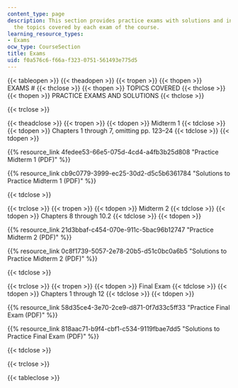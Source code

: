 ```yaml
---
content_type: page
description: This section provides practice exams with solutions and information on
  the topics covered by each exam of the course.
learning_resource_types:
- Exams
ocw_type: CourseSection
title: Exams
uid: f0a576c6-f66a-f323-0751-561493e775d5
---
```


{{< tableopen >}}
{{< theadopen >}}
{{< tropen >}}
{{< thopen >}}
EXAMS #
{{< thclose >}}
{{< thopen >}}
TOPICS COVERED
{{< thclose >}}
{{< thopen >}}
PRACTICE EXAMS AND SOLUTIONS
{{< thclose >}}

{{< trclose >}}

{{< theadclose >}}
{{< tropen >}}
{{< tdopen >}}
Midterm 1
{{< tdclose >}}
{{< tdopen >}}
Chapters 1 through 7, omitting pp. 123–24
{{< tdclose >}}
{{< tdopen >}}


{{% resource_link 4fedee53-66e5-075d-4cd4-a4fb3b25d808 "Practice Midterm 1 (PDF)" %}}

{{% resource_link cb9c0779-3999-ec25-30d2-d5c5b6361784 "Solutions to Practice Midterm 1 (PDF)" %}}


{{< tdclose >}}

{{< trclose >}}
{{< tropen >}}
{{< tdopen >}}
Midterm 2
{{< tdclose >}}
{{< tdopen >}}
Chapters 8 through 10.2
{{< tdclose >}}
{{< tdopen >}}


{{% resource_link 21d3bbaf-c454-070e-911c-5bac96b12747 "Practice Midterm 2 (PDF)" %}}

{{% resource_link 0c8f1739-5057-2e78-20b5-d51c0bc0a6b5 "Solutions to Practice Midterm 2 (PDF)" %}}


{{< tdclose >}}

{{< trclose >}}
{{< tropen >}}
{{< tdopen >}}
Final Exam
{{< tdclose >}}
{{< tdopen >}}
Chapters 1 through 12
{{< tdclose >}}
{{< tdopen >}}


{{% resource_link 58d35ce4-3e70-2ce9-d871-0f7d33c5ff33 "Practice Final Exam (PDF)" %}}

{{% resource_link 818aac71-b9f4-cbf1-c534-9119fbae7dd5 "Solutions to Practice Final Exam (PDF)" %}}


{{< tdclose >}}

{{< trclose >}}

{{< tableclose >}}